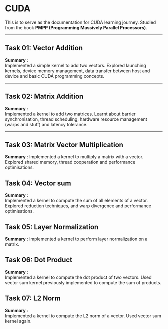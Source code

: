 # CUDA

This is to serve as the documentation for CUDA learning journey. Studied from the book **PMPP (Programming Massively Parallel Processors)**.

---

## Task 01: Vector Addition

**Summary** :  
Implemented a simple kernel to add two vectors. Explored launching kernels, device memory management, data transfer between host and device and basic CUDA programming concepts.

---

## Task 02: Matrix Addition

**Summary** :  
Implemented a kernel to add two matrices. Learnt about barrier synchronisation, thread scheduling, hardware resource management (warps and stuff) and latency tolerance.

---

## Task 03: Matrix Vector Multiplication

**Summary** :
Implemented a kernel to multiply a matrix with a vector. Explored shared memory, thread cooperation and performance optimisations. 

## Task 04: Vector sum 

**Summary** :  
Implemented a kernel to compute the sum of all elements of a vector. Explored reduction techniques, and warp divergence and performance optimisations.

## Task 05: Layer Normalization

**Summary** :
Implemented a kernel to perform layer normalization on a matrix.

## Task 06: Dot Product

**Summary** :  
Implemented a kernel to compute the dot product of two vectors. Used vector sum kernel previously implemented to compute the sum of products.

## Task 07: L2 Norm

**Summary** :  
Implemented a kernel to compute the L2 norm of a vector. Used vector sum kernel again.